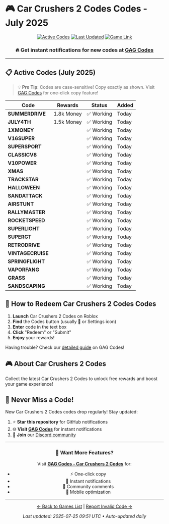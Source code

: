 # 🎮 Car Crushers 2 Codes Codes - July 2025

<div align="center">

[![Active Codes](https://img.shields.io/badge/Active%20Codes-22-brightgreen)](https://gagcodes.com/roblox/car-crushers-2)
[![Last Updated](https://img.shields.io/badge/Last%20Updated-Today-orange)](https://gagcodes.com/roblox/car-crushers-2)
[![Game Link](https://img.shields.io/badge/Play-Car%20Crushers%202%20Codes-red)](https://www.roblox.com/games/)

### 🔥 **Get instant notifications for new codes at [GAG Codes](https://gagcodes.com/roblox/car-crushers-2)**

</div>

---

## 📋 Active Codes (July 2025)

> 💡 **Pro Tip**: Codes are case-sensitive! Copy exactly as shown. Visit [GAG Codes](https://gagcodes.com/roblox/car-crushers-2) for one-click copy feature!

| Code | Rewards | Status | Added |
|------|---------|--------|-------|
| **SUMMERDRIVE** | 1.8k Money | ✅ Working | Today |
| **JULY4TH** | 1.5k Money | ✅ Working | Today |
| **1XMONEY** |  | ✅ Working | Today |
| **V16SUPER** |  | ✅ Working | Today |
| **SUPERSPORT** |  | ✅ Working | Today |
| **CLASSICV8** |  | ✅ Working | Today |
| **V10POWER** |  | ✅ Working | Today |
| **XMAS** |  | ✅ Working | Today |
| **TRACKSTAR** |  | ✅ Working | Today |
| **HALLOWEEN** |  | ✅ Working | Today |
| **SANDATTACK** |  | ✅ Working | Today |
| **AIRSTUNT** |  | ✅ Working | Today |
| **RALLYMASTER** |  | ✅ Working | Today |
| **ROCKETSPEED** |  | ✅ Working | Today |
| **SUPERLIGHT** |  | ✅ Working | Today |
| **SUPERGT** |  | ✅ Working | Today |
| **RETRODRIVE** |  | ✅ Working | Today |
| **VINTAGECRUISE** |  | ✅ Working | Today |
| **SPRINGFLIGHT** |  | ✅ Working | Today |
| **VAPORFANG** |  | ✅ Working | Today |
| **GRASS** |  | ✅ Working | Today |
| **SANDSCAPING** |  | ✅ Working | Today |


## 📖 How to Redeem Car Crushers 2 Codes Codes

1. **Launch** Car Crushers 2 Codes on Roblox
2. **Find** the Codes button (usually 🎁 or Settings icon)
3. **Enter** code in the text box
4. **Click** "Redeem" or "Submit"
5. **Enjoy** your rewards!

Having trouble? Check our [detailed guide](https://gagcodes.com/roblox/car-crushers-2#how-to-redeem) on GAG Codes!

## 🎮 About Car Crushers 2 Codes

Collect the latest Car Crushers 2 Codes to unlock free rewards and boost your game experience!

## 🔔 Never Miss a Code!

New Car Crushers 2 Codes codes drop regularly! Stay updated:

1. ⭐ **Star this repository** for GitHub notifications
2. 🌐 **Visit [GAG Codes](https://gagcodes.com/roblox/car-crushers-2)** for instant notifications
3. 💬 **Join** our [Discord community](https://gagcodes.com/discord)

---

<div align="center">

### 🚀 Want More Features?

Visit [**GAG Codes - Car Crushers 2 Codes**](https://gagcodes.com/roblox/car-crushers-2) for:
- ⚡ One-click copy
- 🔔 Instant notifications  
- 💬 Community comments
- 📱 Mobile optimization

---

[← Back to Games List](README.md) | [Report Invalid Code →](https://github.com/yourusername/roblox-codes-directory/issues)

*Last updated: 2025-07-25 09:51 UTC • Auto-updated daily*

</div>